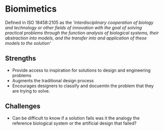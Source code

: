 # Biomimetics
Defined in ISO 18458:2105 as the *'interdisciplinary cooperation of biology and technology or other fields of innovation with the goal of solving practical problems through the function analysis of biological systems, their abstraction into models, and the transfer into and application of these models to the solution'*


## Strengths
* Provide access to inspiration for solutions to design and engineering problems
* Augments the traditional design process
* Encourages designers to classify and docuemtn the problem that they are trying to solve.



## Challenges
* Can be difficult to know if a solution fails was it the analogy the reference biological system or the artificial design that failed?
